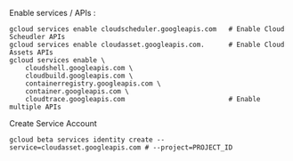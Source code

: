 
Enable services / APIs :

    gcloud services enable cloudscheduler.googleapis.com   # Enable Cloud Scheudler APIs
	gcloud services enable cloudasset.googleapis.com.      # Enable Cloud Assets APIs
	gcloud services enable \ 							
		cloudshell.googleapis.com \
		cloudbuild.googleapis.com \
		containerregistry.googleapis.com \
		container.googleapis.com \
		cloudtrace.googleapis.com 						   # Enable multiple APIs

Create Service Account

	gcloud beta services identity create --service=cloudasset.googleapis.com # --project=PROJECT_ID
